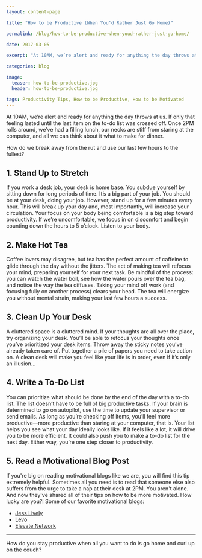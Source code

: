 ```yaml
---
layout: content-page

title: "How to be Productive (When You’d Rather Just Go Home)"

permalink: /blog/how-to-be-productive-when-youd-rather-just-go-home/

date: 2017-03-05

excerpt: "At 10AM, we’re alert and ready for anything the day throws at us. If only that feeling lasted until the last item on the to-do list was crossed off. Once 2PM rolls around, we’ve had a filling lunch, our necks are stiff from staring at the computer, and all we can think about it what to make for dinner."

categories: blog

image:
  teaser: how-to-be-productive.jpg
  header: how-to-be-productive.jpg

tags: Productivity Tips, How to be Productive, How to be Motivated
---
```


At 10AM, we’re alert and ready for anything the day throws at us. If only that feeling lasted until the last item on the to-do list was crossed off. Once 2PM rolls around, we’ve had a filling lunch, our necks are stiff from staring at the computer, and all we can think about it what to make for dinner. 

How do we break away from the rut and use our last few hours to the fullest? 

## 1. Stand Up to Stretch
If you work a desk job, your desk is home base. You subdue yourself by sitting down for long periods of time. It’s a big part of your job. You should be at your desk, doing your job. However, stand up for a few minutes every hour. This will  break up your day and, most importantly, will increase your circulation.
Your focus on your body being comfortable is a big step toward productivity. If we’re uncomfortable, we focus in on discomfort and begin counting down the hours to 5 o’clock. Listen to your body.

## 2. Make Hot Tea
Coffee lovers may disagree, but tea has the perfect amount of caffeine to glide through the day without the jitters. The act of making tea will refocus your mind, preparing yourself for your next task. 
Be mindful of the process: you can watch the water boil, see how the water pours over the tea bag, and notice the way the tea diffuses. Taking your mind off work (and focusing fully on another process) clears your head. The tea will energize you without mental strain, making your last few hours a success.


## 3. Clean Up Your Desk
A cluttered space is a cluttered mind. If your thoughts are all over the place, try organizing your desk. You’ll be able to refocus your thoughts once you’ve prioritized your desk items. Throw away the sticky notes you’ve already taken care of. Put together a pile of papers you need to take action on. A clean desk will make you feel like your life is in order, even if it’s only an illusion...


## 4. Write a To-Do List
You can prioritize what should be done by the end of the day with a to-do list. The list doesn’t have to be full of big productive tasks. If your brain is determined to go on autopilot, use the time to update your supervisor or send emails. As long as you’re checking off items, you’ll feel more productive—more productive than staring at your computer, that is.
Your list helps you see what your day ideally looks like. If it feels like a lot, it will drive you to be more efficient. It could also push you to make a to-do list for the next day. Either way, you’re one step closer to productivity.


## 5. Read a Motivational Blog Post
If you're big on reading motivational blogs like we are, you will find this tip extremely helpful. Sometimes all you need is to read that someone else also suffers from the urge to take a nap at their desk at 2PM. You aren't alone. And now they've shared all of their tips on how to be more motivated. How lucky are you?!
Some of our favorite motivational blogs:

<ul>
  <li><a href="http://jesslively.com/livelyshow/" target="_blank">Jess Lively</a></li>
  <li><a href="https://www.levo.com/posts/" target="_blank">Levo</a></li>
  <li><a href="https://www.ellevatenetwork.com/articles/" target="_blank">Elevate Network</a></li>
</ul>

<hr class="secondary">

How do you stay productive when all you want to do is go home and curl up on the couch?